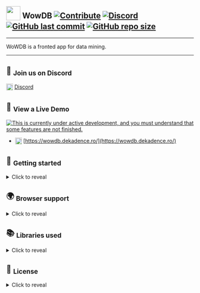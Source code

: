 ## <sub><img loading="lazy" width="38" height="38" alt="" src="https://wowdb.dekadence.ro/assets/images/logos/dekadence/dekadence-logo.svg" /></sub> WowDB [![Contribute](https://img.shields.io/badge/contributions-welcome-brightgreen.svg)](https://github.com/DeKaDeNcE/WoWDB/pulls) [![Discord](https://img.shields.io/discord/577080623227863040.svg?logo=discord)](https://discord.gg/uNX4SX4) [![GitHub last commit](https://img.shields.io/github/last-commit/DeKaDeNcE/WoWDB.svg)](#-wowdb-----) [![GitHub repo size](https://img.shields.io/github/repo-size/DeKaDeNcE/WoWDB.svg)](#-wowdb-----)

---

WoWDB is a fronted app for data mining.

---

## 💬 <sub>Join us on Discord</sub>

<sub><img width="18" height="18" alt="" src="https://wowdb.dekadence.ro/assets/images/discord-48.png" /></sub> [Discord](https://discord.gg/uNX4SX4)

## 👀 <sub>View a Live Demo</sub>
[![This is currently under active development, and you must understand that some features are not finished.](https://wowdb.dekadence.ro/assets/images/under-development.svg)](#-view-a-live-demo)

* <sub><img loading="lazy" width="18" height="18" alt="" src="https://wowdb.dekadence.ro/assets/images/logos/dekadence/dekadence-logo.svg" /></sub> [https://wowdb.dekadence.ro/](https://wowdb.dekadence.ro/)

## 🚀 <sub>Getting started</sub>
<details>
<summary>Click to reveal</summary>

---
Install the dependencies...

### `npm install`

...then start [Rollup](https://rollupjs.org):

### `npm run dev`

Navigate to [localhost:5000/wowdb](http://localhost:5000/wowdb). You should see your app running. Edit a component file in `src`, save it, and hot reload will refresh the page automatically.

By default, the server will only respond to requests from localhost.

## <sub>Building and running in production mode</sub>

To create an optimised version of the app:

### `npm run build`

---
</details>

## 🌍 <sub>Browser support</sub>
<details>
<summary>Click to reveal</summary>

---
| Logo                                                                                                                                                                                    | Company               | Name              | Rendering Engine | Version         |
| :---:                                                                                                                                                                                   | :---                  | :---              | :---             | :---:           |
| <img loading="lazy" width="24" height="24" src="https://raw.githubusercontent.com/alrra/browser-logos/master/src/archive/internet-explorer_9-11/internet-explorer_9-11.svg" alt="Internet Explorer" /> | Microsoft             | Internet Explorer | Trident          | <sup>*</sup>11+ |
| <img loading="lazy" width="24" height="24" src="https://raw.githubusercontent.com/alrra/browser-logos/master/src/archive/edge_12-18/edge_12-18.svg" alt="Edge" />                                      | Microsoft             | Edge              | EdgeHTML         | <sup>*</sup>12+ |
| <img loading="lazy" width="24" height="24" src="https://raw.githubusercontent.com/alrra/browser-logos/master/src/edge/edge.svg" alt="Edge" />                                                          | Microsoft             | Edge              | Blink            | 79+             |
| <img loading="lazy" width="24" height="24" src="https://raw.githubusercontent.com/alrra/browser-logos/master/src/archive/firefox_3.5-22/firefox_3.5-22.png" alt="Firefox" />                           | Mozilla               | Firefox           | Gecko            | <sup>*</sup>4+  |
| <img loading="lazy" width="24" height="24" src="https://raw.githubusercontent.com/alrra/browser-logos/master/src/firefox/firefox.svg" alt="Firefox" />                                                 | Mozilla               | Firefox           | Quantum Gecko    | 57+             |
| <img loading="lazy" width="24" height="24" src="https://raw.githubusercontent.com/alrra/browser-logos/master/src/pale-moon/pale-moon.png" alt="Pale Moon" />                                           | Moonchild Productions | Pale Moon         | Goanna           | <sup>*</sup>4+  |
| <img loading="lazy" width="24" height="24" src="https://raw.githubusercontent.com/alrra/browser-logos/master/src/basilisk/basilisk.svg" alt="Basilisk" />                                              | Moonchild Productions | Basilisk          | Goanna           | <sup>*</sup>1+  |
| <img loading="lazy" width="24" height="24" src="https://raw.githubusercontent.com/alrra/browser-logos/master/src/archive/chrome_1-11/chrome_1-11.svg" alt="Chrome" />                                  | Google                | Chrome            | WebKit           | <sup>*</sup>3+  |
| <img loading="lazy" width="24" height="24" src="https://raw.githubusercontent.com/alrra/browser-logos/master/src/chrome/chrome.svg" alt="Chrome" />                                                    | Google                | Chrome            | Blink            | 28+             |
| <img loading="lazy" width="24" height="24" src="https://raw.githubusercontent.com/alrra/browser-logos/master/src/archive/opera_15-32/opera_15-32.png" alt="Opera" />                                   | Opera Software        | Opera             | Presto           | <sup>*</sup>12+ |
| <img loading="lazy" width="24" height="24" src="https://raw.githubusercontent.com/alrra/browser-logos/master/src/opera/opera.svg" alt="Opera" />                                                       | Opera Software        | Opera             | Blink            | 15+             |
| <img loading="lazy" width="24" height="24" src="https://raw.githubusercontent.com/alrra/browser-logos/master/src/safari/safari.png" alt="Safari" />                                                    | Apple                 | Safari            | WebKit           | 8+              |
| <img loading="lazy" width="24" height="24" src="https://raw.githubusercontent.com/alrra/browser-logos/master/src/brave/brave.svg" alt="Brave" />                                                       | Brave Software        | Brave             | Blink            | 1+              |
| <img loading="lazy" width="24" height="24" src="https://raw.githubusercontent.com/alrra/browser-logos/master/src/vivaldi/vivaldi.svg" alt="Vivaldi" />                                                 | Vivaldi Technologies  | Vivaldi           | Blink            | 1+              |

[![* application support may vary](https://wowdb.dekadence.ro/assets/images/ie-notice.svg)](#-browser-support)

---
</details>

## 📚 <sub>Libraries used</sub>
<details>
<summary>Click to reveal</summary>

---
| Name                  | Website                                                                                           | Repository                                                                                         | License                                                                            |
| :---                  | :---                                                                                              | :---                                                                                               | :---                                                                               |
| Svelte                | [svelte.dev](https://svelte.de/)                                                                  | [github.com/sveltejs/svelte](https://github.com/sveltejs/svelte)                                   | [MIT](https://github.com/sveltejs/svelte/blob/master/LICENSE)                      |
| Svelte Fullscreen     | [svelte-fullscreen.netlify.app](https://svelte-fullscreen.netlify.app/)                           | [github.com/andrelmlins/svelte-fullscreen](https://github.com/andrelmlins/svelte-fullscreen)       | [MIT](https://github.com/andrelmlins/svelte-fullscreen/blob/master/LICENSE)        |
| Svelte JSON Tree      | [lihautan.com/svelte-json-tree](https://lihautan.com/svelte-json-tree/)                           | [github.com/tanhauhau/svelte-json-tree](https://github.com/tanhauhau/svelte-json-tree)             | [MIT](https://github.com/tanhauhau/svelte-json-tree/blob/master/LICENSE)           |
| Svelte PopOver        | [svelte-popover.now.sh](https://svelte-popover.now.sh/)                                           | [github.com/vaheqelyan/svelte-popover](https://github.com/vaheqelyan/svelte-popover)               | [MIT](https://github.com/vaheqelyan/svelte-popover/blob/master/LICENSE)            |
| Svelte REPL           | [svelte.dev/repl](https://svelte.dev/repl/)                                                       | [github.com/sveltejs/svelte-repl](https://github.com/sveltejs/svelte-repl)                         | [MIT](https://github.com/sveltejs/svelte-repl/blob/master/LICENSE)                 |
| Svelte Tabs           | [joeattardi.github.io/svelte-tabs](https://joeattardi.github.io/svelte-tabs/)                     | [github.com/joeattardi/svelte-tabs](https://github.com/joeattardi/svelte-tabs)                     | ❓                                                                                 |
| Svelte Virtual List   | [svelte.dev/repl](https://svelte.dev/repl/f78ddd84a1a540a9a40512df39ef751b)                       | [github.com/sveltejs/svelte-virtual-list](https://github.com/sveltejs/svelte-virtual-list)         | [MIT](https://github.com/sveltejs/svelte-virtual-list/blob/master/LICENSE)         |
---
</details>

## 📝 <sub>License</sub>
<details>
<summary>Click to reveal</summary>

---
MIT License

Copyright © 2020 ÐeKaÐeNcE

Permission is hereby granted, free of charge, to any person obtaining a copy
of this software and associated documentation files (the "Software"), to deal
in the Software without restriction, including without limitation the rights
to use, copy, modify, merge, publish, distribute, sublicense, and/or sell
copies of the Software, and to permit persons to whom the Software is
furnished to do so, subject to the following conditions:

The above copyright notice and this permission notice shall be included in all
copies or substantial portions of the Software.

THE SOFTWARE IS PROVIDED "AS IS", WITHOUT WARRANTY OF ANY KIND, EXPRESS OR
IMPLIED, INCLUDING BUT NOT LIMITED TO THE WARRANTIES OF MERCHANTABILITY,
FITNESS FOR A PARTICULAR PURPOSE AND NONINFRINGEMENT. IN NO EVENT SHALL THE
AUTHORS OR COPYRIGHT HOLDERS BE LIABLE FOR ANY CLAIM, DAMAGES OR OTHER
LIABILITY, WHETHER IN AN ACTION OF CONTRACT, TORT OR OTHERWISE, ARISING FROM,
OUT OF OR IN CONNECTION WITH THE SOFTWARE OR THE USE OR OTHER DEALINGS IN THE
SOFTWARE.

---
</details>